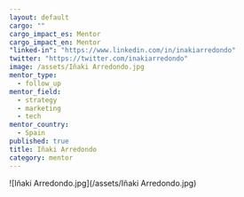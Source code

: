 ```yaml
---
layout: default
cargo: ""
cargo_impact_es: Mentor
cargo_impact_en: Mentor
"linked-in": "https://www.linkedin.com/in/inakiarredondo"
twitter: "https://twitter.com/inakiarredondo"
image: /assets/Iñaki Arredondo.jpg
mentor_type: 
  - follow_up
mentor_field: 
  - strategy
  - marketing
  - tech
mentor_country: 
  - Spain
published: true
title: Iñaki Arredondo
category: mentor
---
```



![Iñaki Arredondo.jpg](/assets/Iñaki Arredondo.jpg)
